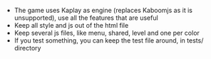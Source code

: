 
* The game uses Kaplay as engine (replaces Kaboomjs as it is unsupported), use all the features that are useful
* Keep all style and js out of the html file
* Keep several js files, like menu, shared, level and one per color
* If you test something, you can keep the test file around, in tests/ directory



